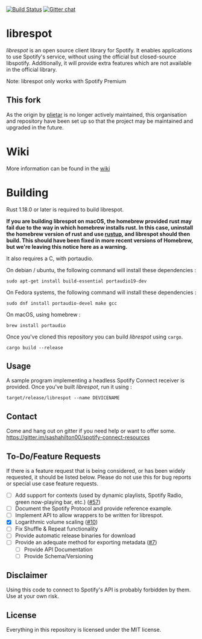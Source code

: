 [![Build Status](https://travis-ci.org/librespot-org/librespot.svg?branch=master)](https://travis-ci.org/librespot-org/librespot)
[![Gitter chat](https://badges.gitter.im/librespot-org/librespot.png)](https://gitter.im/sashahilton00/spotify-connect-resources)

# librespot
*librespot* is an open source client library for Spotify. It enables
applications to use Spotify's service, without using the official but
closed-source libspotify. Additionally, it will provide extra features
which are not available in the official library.

Note: librespot only works with Spotify Premium

## This fork
As the origin by [plietar](https://github.com/plietar/) is no longer actively maintained, this organisation and repository have been set up so that the project may be maintained and upgraded in the future.

# Wiki
More information can be found in the [wiki](https://github.com/librespot-org/librespot/wiki)

# Building
Rust 1.18.0 or later is required to build librespot.

**If you are building librespot on macOS, the homebrew provided rust may fail due to the way in which homebrew installs rust. In this case, uninstall the homebrew version of rust and use [rustup](https://www.rustup.rs/), and librespot should then build. This should have been fixed in more recent versions of Homebrew, but we're leaving this notice here as a warning.**

It also requires a C, with portaudio.

On debian / ubuntu, the following command will install these dependencies :
```shell
sudo apt-get install build-essential portaudio19-dev
```

On Fedora systems, the following command will install these dependencies :
```shell
sudo dnf install portaudio-devel make gcc
```

On macOS, using homebrew :
```shell
brew install portaudio
```

Once you've cloned this repository you can build *librespot* using `cargo`.
```shell
cargo build --release
```

## Usage
A sample program implementing a headless Spotify Connect receiver is provided.
Once you've built *librespot*, run it using :
```shell
target/release/librespot --name DEVICENAME 
```

## Contact
Come and hang out on gitter if you need help or want to offer some.
https://gitter.im/sashahilton00/spotify-connect-resources

## To-Do/Feature Requests
If there is a feature request that is being considered, or has been widely requested, it should be listed below. Please do not use this for bug reports or special use case feature requests.

- [ ] Add support for contexts (used by dynamic playlists, Spotify Radio, green now-playing bar, etc.) ([#57](https://github.com/librespot-org/librespot/issues/57))
- [ ] Document the Spotify Protocol and provide reference example.
- [ ] Implement API to allow wrappers to be written for librespot.
- [x] Logarithmic volume scaling ([#10](https://github.com/librespot-org/librespot/issues/10))
- [ ] Fix Shuffle & Repeat functionality
- [ ] Provide automatic release binaries for download
- [ ] Provide an adequate method for exporting metadata ([#7](https://github.com/librespot-org/librespot/issues/7))
  - [ ] Provide API Documentation
  - [ ] Provide Schema/Versioning

## Disclaimer
Using this code to connect to Spotify's API is probably forbidden by them.
Use at your own risk.

## License
Everything in this repository is licensed under the MIT license.
